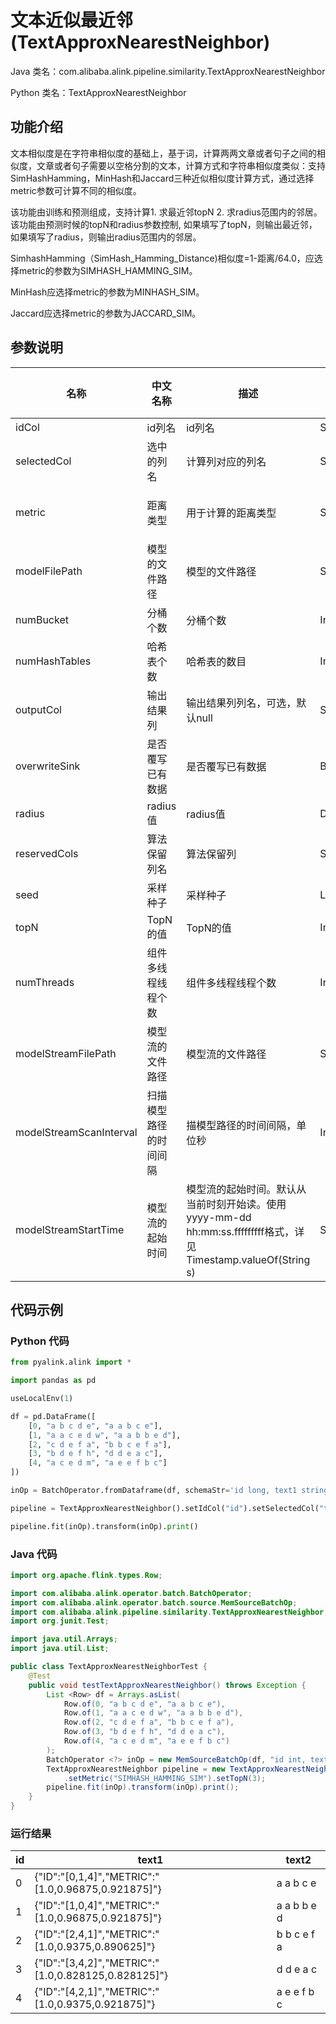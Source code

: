 # 文本近似最近邻 (TextApproxNearestNeighbor)
Java 类名：com.alibaba.alink.pipeline.similarity.TextApproxNearestNeighbor

Python 类名：TextApproxNearestNeighbor


## 功能介绍

文本相似度是在字符串相似度的基础上，基于词，计算两两文章或者句子之间的相似度，文章或者句子需要以空格分割的文本，计算方式和字符串相似度类似：支持SimHashHamming，MinHash和Jaccard三种近似相似度计算方式，通过选择metric参数可计算不同的相似度。

该功能由训练和预测组成，支持计算1. 求最近邻topN 2. 求radius范围内的邻居。该功能由预测时候的topN和radius参数控制, 如果填写了topN，则输出最近邻，如果填写了radius，则输出radius范围内的邻居。

SimhashHamming（SimHash_Hamming_Distance)相似度=1-距离/64.0，应选择metric的参数为SIMHASH_HAMMING_SIM。

MinHash应选择metric的参数为MINHASH_SIM。

Jaccard应选择metric的参数为JACCARD_SIM。

## 参数说明
| 名称 | 中文名称 | 描述 | 类型 | 是否必须？ | 取值范围 | 默认值 |
| --- | --- | --- | --- | --- | --- | --- |
| idCol | id列名 | id列名 | String | ✓ |  |  |
| selectedCol | 选中的列名 | 计算列对应的列名 | String | ✓ |  |  |
| metric | 距离类型 | 用于计算的距离类型 | String |  | "SIMHASH_HAMMING_SIM", "SIMHASH_HAMMING", "MINHASH_JACCARD_SIM", "JACCARD_SIM" | "SIMHASH_HAMMING_SIM" |
| modelFilePath | 模型的文件路径 | 模型的文件路径 | String |  |  | null |
| numBucket | 分桶个数 | 分桶个数 | Integer |  |  | 10 |
| numHashTables | 哈希表个数 | 哈希表的数目 | Integer |  |  | 10 |
| outputCol | 输出结果列 | 输出结果列列名，可选，默认null | String |  |  | null |
| overwriteSink | 是否覆写已有数据 | 是否覆写已有数据 | Boolean |  |  | false |
| radius | radius值 | radius值 | Double |  |  | null |
| reservedCols | 算法保留列名 | 算法保留列 | String[] |  |  | null |
| seed | 采样种子 | 采样种子 | Long |  |  | 0 |
| topN | TopN的值 | TopN的值 | Integer |  | x >= 1 | null |
| numThreads | 组件多线程线程个数 | 组件多线程线程个数 | Integer |  |  | 1 |
| modelStreamFilePath | 模型流的文件路径 | 模型流的文件路径 | String |  |  | null |
| modelStreamScanInterval | 扫描模型路径的时间间隔 | 描模型路径的时间间隔，单位秒 | Integer |  |  | 10 |
| modelStreamStartTime | 模型流的起始时间 | 模型流的起始时间。默认从当前时刻开始读。使用yyyy-mm-dd hh:mm:ss.fffffffff格式，详见Timestamp.valueOf(String s) | String |  |  | null |



## 代码示例
### Python 代码
```python
from pyalink.alink import *

import pandas as pd

useLocalEnv(1)

df = pd.DataFrame([
    [0, "a b c d e", "a a b c e"],
    [1, "a a c e d w", "a a b b e d"],
    [2, "c d e f a", "b b c e f a"],
    [3, "b d e f h", "d d e a c"],
    [4, "a c e d m", "a e e f b c"]
])

inOp = BatchOperator.fromDataframe(df, schemaStr='id long, text1 string, text2 string')

pipeline = TextApproxNearestNeighbor().setIdCol("id").setSelectedCol("text1").setMetric("SIMHASH_HAMMING_SIM").setTopN(3)

pipeline.fit(inOp).transform(inOp).print()
```
### Java 代码
```java
import org.apache.flink.types.Row;

import com.alibaba.alink.operator.batch.BatchOperator;
import com.alibaba.alink.operator.batch.source.MemSourceBatchOp;
import com.alibaba.alink.pipeline.similarity.TextApproxNearestNeighbor;
import org.junit.Test;

import java.util.Arrays;
import java.util.List;

public class TextApproxNearestNeighborTest {
	@Test
	public void testTextApproxNearestNeighbor() throws Exception {
		List <Row> df = Arrays.asList(
			Row.of(0, "a b c d e", "a a b c e"),
			Row.of(1, "a a c e d w", "a a b b e d"),
			Row.of(2, "c d e f a", "b b c e f a"),
			Row.of(3, "b d e f h", "d d e a c"),
			Row.of(4, "a c e d m", "a e e f b c")
		);
		BatchOperator <?> inOp = new MemSourceBatchOp(df, "id int, text1 string, text2 string");
		TextApproxNearestNeighbor pipeline = new TextApproxNearestNeighbor().setIdCol("id").setSelectedCol("text1")
			.setMetric("SIMHASH_HAMMING_SIM").setTopN(3);
		pipeline.fit(inOp).transform(inOp).print();
	}
}
```
### 运行结果
id|text1|text2
---|-----|-----
0|{"ID":"[0,1,4]","METRIC":"[1.0,0.96875,0.921875]"}|a a b c e
1|{"ID":"[1,0,4]","METRIC":"[1.0,0.96875,0.921875]"}|a a b b e d
2|{"ID":"[2,4,1]","METRIC":"[1.0,0.9375,0.890625]"}|b b c e f a
3|{"ID":"[3,4,2]","METRIC":"[1.0,0.828125,0.828125]"}|d d e a c
4|{"ID":"[4,2,1]","METRIC":"[1.0,0.9375,0.921875]"}|a e e f b c
